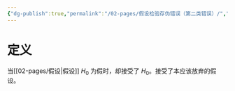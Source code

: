 ```yaml
---
{"dg-publish":true,"permalink":"/02-pages/假设检验存伪错误（第二类错误）/","tags":["personal/blog","概率论","概念"]}
---
```


# 定义
当[[02-pages/假设\|假设]] $\displaystyle H_{0}$ 为假时，却接受了 $\displaystyle H_{0}$。接受了本应该放弃的假设。